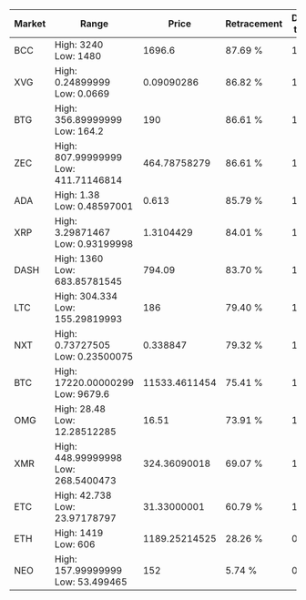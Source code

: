 | Market | Range | Price| Retracement | Doubles to 50% |
| --- | --- | --- | --- | --- |
| BCC | High: 3240<br />Low: 1480 | 1696.6 | 87.69 % | 1.39 |
| XVG | High: 0.24899999<br />Low: 0.0669 | 0.09090286 | 86.82 % | 1.74 |
| BTG | High: 356.89999999<br />Low: 164.2 | 190 | 86.61 % | 1.37 |
| ZEC | High: 807.99999999<br />Low: 411.71146814 | 464.78758279 | 86.61 % | 1.31 |
| ADA | High: 1.38<br />Low: 0.48597001 | 0.613 | 85.79 % | 1.52 |
| XRP | High: 3.29871467<br />Low: 0.93199998 | 1.3104429 | 84.01 % | 1.61 |
| DASH | High: 1360<br />Low: 683.85781545 | 794.09 | 83.70 % | 1.29 |
| LTC | High: 304.334<br />Low: 155.29819993 | 186 | 79.40 % | 1.24 |
| NXT | High: 0.73727505<br />Low: 0.23500075 | 0.338847 | 79.32 % | 1.43 |
| BTC | High: 17220.00000299<br />Low: 9679.6 | 11533.4611454 | 75.41 % | 1.17 |
| OMG | High: 28.48<br />Low: 12.28512285 | 16.51 | 73.91 % | 1.23 |
| XMR | High: 448.99999998<br />Low: 268.5400473 | 324.36090018 | 69.07 % | 1.11 |
| ETC | High: 42.738<br />Low: 23.97178797 | 31.33000001 | 60.79 % | 1.06 |
| ETH | High: 1419<br />Low: 606 | 1189.25214525 | 28.26 % | 0.00 |
| NEO | High: 157.99999999<br />Low: 53.499465 | 152 | 5.74 % | 0.00 |
